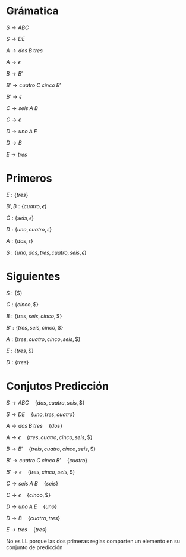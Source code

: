 # Grámatica

$S \rightarrow ABC$

$S \rightarrow DE$

$A \rightarrow dos\;B\;tres$

$A \rightarrow \epsilon$

$B \rightarrow B'$

$B' \rightarrow cuatro\;C\;cinco\;B'$

$B' \rightarrow \epsilon$

$C \rightarrow seis\;A\;B$

$C \rightarrow \epsilon$

$D \rightarrow uno\;A\;E$

$D \rightarrow B$

$E \rightarrow tres$

# Primeros

$E : \{tres\}$

$B', B : \{cuatro, \epsilon\}$

$C : \{seis, \epsilon\}$

$D : \{uno, cuatro, \epsilon\}$

$A : \{dos, \epsilon\}$

$S : \{uno, dos, tres, cuatro, seis, \epsilon\}$


# Siguientes

$S : \{\$ \}$

$C : \{cinco, \$ \}$

$B : \{tres, seis, cinco, \$ \}$

$B' : \{tres, seis, cinco, \$ \}$

$A : \{tres, cuatro, cinco, seis, \$\}$

$E : \{tres, \$ \}$

$D : \{tres\}$

# Conjutos Predicción

$S \rightarrow ABC \quad \{dos, cuatro, seis, \$\}$

$S \rightarrow DE \quad \{uno, tres, cuatro\}$

$A \rightarrow dos\;B\;tres \quad \{dos\}$

$A \rightarrow \epsilon \quad \{tres, cuatro, cinco, seis, \$\}$

$B \rightarrow B' \quad \{treis, cuatro, cinco, seis, \$ \}$

$B' \rightarrow cuatro\;C\;cinco\;B' \quad \{cuatro\}$

$B' \rightarrow \epsilon \quad \{tres, cinco, seis, \$\}$

$C \rightarrow seis\;A\;B \quad \{seis\}$

$C \rightarrow \epsilon \quad \{cinco, \$\}$

$D \rightarrow uno\;A\;E \quad \{uno\}$

$D \rightarrow B \quad \{cuatro, tres\}$

$E \rightarrow tres \quad \{tres\}$

No es LL porque las dos primeras reglas comparten un elemento en su conjunto de predicción